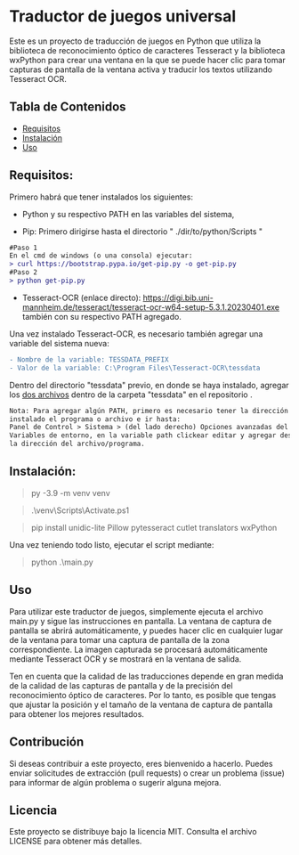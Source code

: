 # Traductor de juegos universal
Este es un proyecto de traducción de juegos en Python que utiliza la biblioteca de reconocimiento óptico de caracteres Tesseract y la biblioteca wxPython para crear una ventana en la que se puede hacer clic para tomar capturas de pantalla de la ventana activa y traducir los textos utilizando Tesseract OCR.
## Tabla de Contenidos
* [Requisitos](#requisitos)
* [Instalación](#instalacion)
* [Uso](#uso)

## Requisitos:
Primero habrá que tener instalados los siguientes:

- Python y su respectivo PATH en las variables del sistema,

- Pip: Primero dirigirse hasta el directorio " ./dir/to/python/Scripts "
```diff
#Paso 1
En el cmd de windows (o una consola) ejecutar:
> curl https://bootstrap.pypa.io/get-pip.py -o get-pip.py
#Paso 2
> python get-pip.py
```


- Tesseract-OCR (enlace directo): https://digi.bib.uni-mannheim.de/tesseract/tesseract-ocr-w64-setup-5.3.1.20230401.exe 
también con su respectivo PATH agregado.

Una vez instalado Tesseract-OCR, es necesario también agregar una variable
del sistema nueva:

```diff
- Nombre de la variable: TESSDATA_PREFIX
- Valor de la variable: C:\Program Files\Tesseract-OCR\tessdata
```  

Dentro del directorio "tessdata" previo, en donde se haya instalado, agregar
los [dos archivos](https://github.com/aeloh1m/Traductor-juegos-universal/tree/main/tessdata) dentro de la carpeta "tessdata" en el repositorio .

```diff
Nota: Para agregar algún PATH, primero es necesario tener la dirección donde este
instalado el programa o archivo e ir hasta:
Panel de Control > Sistema > (del lado derecho) Opciones avanzadas del sistema >
Variables de entorno, en la variable path clickear editar y agregar desde "Nuevo",
la dirección del archivo/programa.
```
 
## Instalación:

> py -3.9 -m venv venv

> .\venv\Scripts\Activate.ps1

> pip install unidic-lite Pillow pytesseract cutlet translators wxPython


Una vez teniendo todo listo, ejecutar el script mediante:

> python .\main.py


## Uso
Para utilizar este traductor de juegos, simplemente ejecuta el archivo main.py y sigue las instrucciones en pantalla. La ventana de captura de pantalla se abrirá automáticamente, y puedes hacer clic en cualquier lugar de la ventana para tomar una captura de pantalla de la zona correspondiente. La imagen capturada se procesará automáticamente mediante Tesseract OCR y se mostrará en la ventana de salida.

Ten en cuenta que la calidad de las traducciones depende en gran medida de la calidad de las capturas de pantalla y de la precisión del reconocimiento óptico de caracteres. Por lo tanto, es posible que tengas que ajustar la posición y el tamaño de la ventana de captura de pantalla para obtener los mejores resultados.

## Contribución
Si deseas contribuir a este proyecto, eres bienvenido a hacerlo. Puedes enviar solicitudes de extracción (pull requests) o crear un problema (issue) para informar de algún problema o sugerir alguna mejora.

## Licencia
Este proyecto se distribuye bajo la licencia MIT. Consulta el archivo LICENSE para obtener más detalles.
